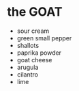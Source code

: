 # the GOAT

- sour cream
- green small pepper
- shallots
- paprika powder
- goat cheese
- arugula
- cilantro
- lime